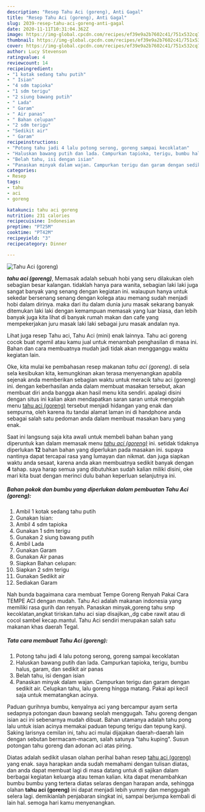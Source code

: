```yaml
---
description: "Resep Tahu Aci (goreng), Anti Gagal"
title: "Resep Tahu Aci (goreng), Anti Gagal"
slug: 2039-resep-tahu-aci-goreng-anti-gagal
date: 2020-11-11T10:31:04.362Z
image: https://img-global.cpcdn.com/recipes/ef39e9a2b7602c41/751x532cq70/tahu-aci-goreng-foto-resep-utama.jpg
thumbnail: https://img-global.cpcdn.com/recipes/ef39e9a2b7602c41/751x532cq70/tahu-aci-goreng-foto-resep-utama.jpg
cover: https://img-global.cpcdn.com/recipes/ef39e9a2b7602c41/751x532cq70/tahu-aci-goreng-foto-resep-utama.jpg
author: Lucy Stevenson
ratingvalue: 4
reviewcount: 14
recipeingredient:
- "1 kotak sedang tahu putih"
- " Isian"
- "4 sdm tapioka"
- "1 sdm terigu"
- "2 siung bawang putih"
- " Lada"
- " Garam"
- " Air panas"
- " Bahan celupan"
- "2 sdm terigu"
- "Sedikit air"
- " Garam"
recipeinstructions:
- "Potong tahu jadi 4 lalu potong serong, goreng sampai kecoklatan"
- "Haluskan bawang putih dan lada. Campurkan tapioka, terigu, bumbu halus, garam, dan sedikit air panas"
- "Belah tahu, isi dengan isian"
- "Panaskan minyak dalam wajan. Campurkan terigu dan garam dengan sedikit air. Celupkan tahu, lalu goreng hingga matang. Pakai api kecil saja untuk mematangkan acinya."
categories:
- Resep
tags:
- tahu
- aci
- goreng

katakunci: tahu aci goreng 
nutrition: 231 calories
recipecuisine: Indonesian
preptime: "PT25M"
cooktime: "PT42M"
recipeyield: "3"
recipecategory: Dinner

---
```



![Tahu Aci (goreng)](https://img-global.cpcdn.com/recipes/ef39e9a2b7602c41/751x532cq70/tahu-aci-goreng-foto-resep-utama.jpg)

<b><i>tahu aci (goreng)</i></b>, Memasak adalah sebuah hobi yang seru dilakukan oleh sebagian besar kalangan. tidaklah hanya para wanita, sebagian laki laki juga sangat banyak yang senang dengan kegiatan ini. walaupun hanya untuk sekedar bersenang senang dengan kolega atau memang sudah menjadi hobi dalam dirinya. maka dari itu dalam dunia juru masak sekarang banyak ditemukan laki laki dengan kemampuan memasak yang luar biasa, dan lebih banyak juga kita lihat di banyak rumah makan dan cafe yang mempekerjakan juru masak laki laki sebagai juru masak andalan nya.

Lihat juga resep Tahu aci, Tahu Aci (mini) enak lainnya. Tahu aci goreng cocok buat ngemil atau kamu jual untuk menambah penghasilan di masa ini. Bahan dan cara membuatnya mudah jadi tidak akan mengganggu waktu kegiatan lain.

Oke, kita mulai ke pembahasan resep makanan <i>tahu aci (goreng)</i>. di sela sela kesibukan kita, kemungkinan akan terasa menyenangkan apabila sejenak anda memberikan sebagian waktu untuk meracik tahu aci (goreng) ini. dengan keberhasilan anda dalam membuat masakan tersebut, akan membuat diri anda bangga akan hasil menu kita sendiri. apalagi disini dengan situs ini kalian akan mendapatkan saran saran untuk mengolah menu <u>tahu aci (goreng)</u> tersebut menjadi hidangan yang enak dan sempurna, oleh karena itu tandai alamat laman ini di handphone anda sebagai salah satu pedoman anda dalam membuat masakan baru yang enak.


Saat ini langsung saja kita awali untuk membeli bahan bahan yang diperuntuk kan dalam memasak menu <u><i>tahu aci (goreng)</i></u> ini. setidak tidaknya diperlukan <b>12</b> bahan bahan yang diperlukan pada masakan ini. supaya nantinya dapat tercapai rasa yang lumayan dan nikmat. dan juga siapkan waktu anda sesaat, karena anda akan membuatnya sedikit banyak dengan <b>4</b> tahap. saya harap semua yang dibutuhkan sudah kalian miliki disini, oke mari kita buat dengan merinci dulu bahan keperluan selanjutnya ini.

<!--inarticleads1-->

##### Bahan pokok dan bumbu yang diperlukan dalam pembuatan Tahu Aci (goreng):

1. Ambil 1 kotak sedang tahu putih
1. Gunakan  Isian:
1. Ambil 4 sdm tapioka
1. Gunakan 1 sdm terigu
1. Gunakan 2 siung bawang putih
1. Ambil  Lada
1. Gunakan  Garam
1. Gunakan  Air panas
1. Siapkan  Bahan celupan:
1. Siapkan 2 sdm terigu
1. Gunakan Sedikit air
1. Sediakan  Garam


Nah bunda bagaimana cara membuat Tempe Goreng Renyah Pakai Cara TEMPE ACI dengan mudah. Tahu Aci adalah makanan indonesia yang memiliki rasa gurih dan renyah. Panaskan minyak,goreng tahu smp kecoklatan,angkat tiriskan.tahu aci siap disajikan,,dg cabe rawit atau di cocol sambel kecap.mantul. Tahu Aci sendiri merupakan salah satu makanan khas daerah Tegal. 

<!--inarticleads2-->

##### Tata cara membuat Tahu Aci (goreng):

1. Potong tahu jadi 4 lalu potong serong, goreng sampai kecoklatan
1. Haluskan bawang putih dan lada. Campurkan tapioka, terigu, bumbu halus, garam, dan sedikit air panas
1. Belah tahu, isi dengan isian
1. Panaskan minyak dalam wajan. Campurkan terigu dan garam dengan sedikit air. Celupkan tahu, lalu goreng hingga matang. Pakai api kecil saja untuk mematangkan acinya.


Paduan gurihnya bumbu, kenyalnya aci yang bercampur ayam serta sedapnya potongan daun bawang seolah menggugah. Tahu goreng dengan isian aci ini sebenarnya mudah dibuat. Bahan utamanya adalah tahu pong lalu untuk isian acinya memakai paduan tepung terigu dan tepung kanji. Saking larisnya cemilan ini, tahu aci mulai dijajakan daerah-daerah lain dengan sebutan bermacam-macam, salah satunya &#34;tahu kuping&#34;. Susun potongan tahu goreng dan adonan aci atas piring. 

Diatas adalah sedikit ulasan olahan perihal bahan resep <u>tahu aci (goreng)</u> yang enak. saya harapkan anda sudah memahami dengan tulisan diatas, dan anda dapat membuat lagi di masa datang untuk di sajikan dalam berbagai kegiatan keluarga atau teman kalian. kita dapat menambahkan bumbu bumbu yang tertera diatas selaras dengan harapan anda, sehingga olahan <b>tahu aci (goreng)</b> ini dapat menjadi lebih yummy dan menggugah selera lagi. demikianlah penjabaran singkat ini, sampai berjumpa kembali di lain hal. semoga hari kamu menyenangkan.
